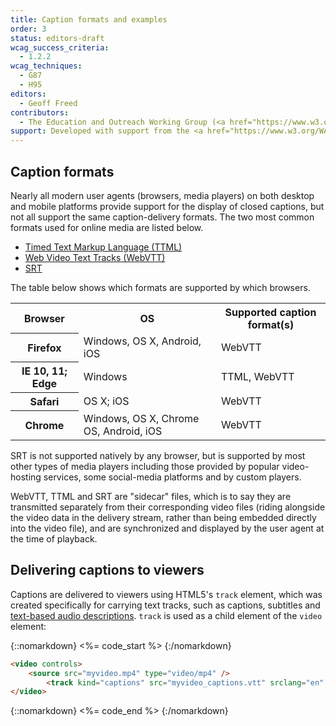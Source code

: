 ```yaml
---
title: Caption formats and examples
order: 3
status: editors-draft
wcag_success_criteria:
  - 1.2.2
wcag_techniques:
  - G87
  - H95
editors:
  - Geoff Freed
contributors:
  - The Education and Outreach Working Group (<a href="https://www.w3.org/WAI/EO/">EOWG</a>)
support: Developed with support from the <a href="https://www.w3.org/WAI/@@/">@@ project</a>
---
```

## Caption formats

Nearly all modern user agents (browsers, media players) on both desktop
and mobile platforms provide support for the display of closed captions,
but not all support the same caption-delivery formats. The two most
common formats used for online media are listed below.

-   [Timed Text Markup Language
    (TTML)](https://www.w3.org/TR/ttaf1-dfxp/)
-   [Web Video Text Tracks (WebVTT)](https://w3c.github.io/webvtt/)
-   [SRT](https://matroska.org/technical/specs/subtitles/srt.html)

The table below shows which formats are supported by which browsers.


<table>
	<tr>
		<th scope="col">Browser</th>
		<th scope="col">OS</th>
		<th scope="col">Supported caption format(s)</th>
	</tr>
	<tr>
		<th scope="row">Firefox</th>
		<td>Windows, OS X, Android, iOS</td>
		<td>WebVTT</td>
	</tr>
	<tr>
		<th scope="row">IE 10, 11; Edge</th>
		<td>Windows</td>
		<td>TTML, WebVTT</td>
	</tr>
	<tr>
		<th scope="row">Safari</th>
		<td>OS X; iOS</td>
		<td>WebVTT</td>
	</tr>
	<tr>
		<th scope="row">Chrome</th>
		<td>Windows, OS X, Chrome OS, Android, iOS</td>
		<td>WebVTT</td>
	</tr>
</table>

SRT is not supported natively by any browser, but is supported by most
other types of media players including those provided by popular
video-hosting services, some social-media platforms and by custom
players.

WebVTT, TTML and SRT are "sidecar" files, which is to say they are
transmitted separately from their corresponding video files (riding
alongside the video data in the delivery stream, rather than being
embedded directly into the video file), and are synchronized and
displayed by the user agent at the time of playback.

## Delivering captions to viewers

Captions are delivered to viewers using HTML5's `track` element, which
was created specifically for carrying text tracks, such as captions,
subtitles and [text-based audio descriptions](g). `track` is used as a
child element of the `video` element:

{::nomarkdown}
<%= code_start %>
{:/nomarkdown}

~~~html
<video controls>
    <source src="myvideo.mp4" type="video/mp4" />
        <track kind="captions" src="myvideo_captions.vtt" srclang="en" label="Captions" default />
</video>
~~~

{::nomarkdown}
<%= code_end %>
{:/nomarkdown}
